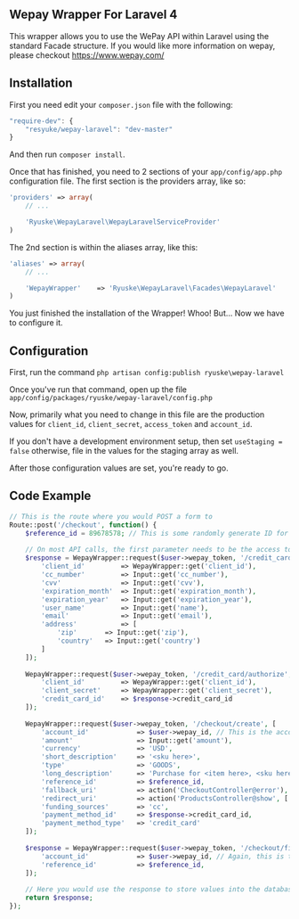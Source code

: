 ## Wepay Wrapper For Laravel 4
This wrapper allows you to use the WePay API within Laravel using the standard Facade structure. If you would like more information on wepay, please checkout https://www.wepay.com/

## Installation
First you need edit your `composer.json` file with the following:

```js
"require-dev": {
    "resyuke/wepay-laravel": "dev-master"
}
```

And then run `composer install`.

Once that has finished, you need to 2 sections of your `app/config/app.php` configuration file.
The first section is the providers array, like so:

```php
'providers' => array(
    // ...

    'Ryuske\WepayLaravel\WepayLaravelServiceProvider'
)
```

The 2nd section is within the aliases array, like this:
```php
'aliases' => array(
    // ...

    'WepayWrapper'    => 'Ryuske\WepayLaravel\Facades\WepayLaravel'
)
```

You just finished the installation of the Wrapper! Whoo! But... Now we have to configure it.

## Configuration
First, run the command `php artisan config:publish ryuske\wepay-laravel`

Once you've run that command, open up the file `app/config/packages/ryuske/wepay-laravel/config.php`

Now, primarily what you need to change in this file are the production values for `client_id`, `client_secret`, `access_token` and `account_id`.

If you don't have a development environment setup, then set `useStaging = false` otherwise, file in the values for the staging array as well.

After those configuration values are set, you're ready to go.

## Code Example
```php
// This is the route where you would POST a form to
Route::post('/checkout', function() {
    $reference_id = 89678578; // This is some randomly generate ID for your records
    
    // On most API calls, the first parameter needs to be the access token of the person relieving money, the 2nd is the endpoint as per the WePay API docs and lastly the parameters for the API call as per the docs. 
    $response = WepayWrapper::request($user->wepay_token, '/credit_card/create', [
        'client_id' 		=> WepayWrapper::get('client_id'),
        'cc_number' 		=> Input::get('cc_number'),
        'cvv' 				=> Input::get('cvv'),
        'expiration_month' 	=> Input::get('expiration_month'),
        'expiration_year' 	=> Input::get('expiration_year'),
        'user_name' 		=> Input::get('name'),
        'email' 			=> Input::get('email'),
        'address' 			=> [
            'zip' 		=> Input::get('zip'),
            'country' 	=> Input::get('country')
        ]
    ]);
    
    WepayWrapper::request($user->wepay_token, '/credit_card/authorize', [
        'client_id' 		=> WepayWrapper::get('client_id'),
        'client_secret'		=> WepayWrapper::get('client_secret'),
        'credit_card_id'	=> $response->credit_card_id
    ]);
            
    WepayWrapper::request($user->wepay_token, '/checkout/create', [
        'account_id' 			=> $user->wepay_id, // This is the account id for whoever is recieving money
        'amount' 				=> Input::get('amount'),
        'currency' 				=> 'USD',
        'short_description' 	=> '<sku here>',
        'type'					=> 'GOODS',
        'long_description'		=> 'Purchase for <item here>, <sku here>',
        'reference_id'			=> $reference_id,
        'fallback_uri' 			=> action('CheckoutController@error'),
        'redirect_uri' 			=> action('ProductsController@show', ['id' => '<sku number here>']),
        'funding_sources' 		=> 'cc',
        'payment_method_id' 	=> $response->credit_card_id,
        'payment_method_type' 	=> 'credit_card'
    ]);
    
    $response = WepayWrapper::request($user->wepay_token, '/checkout/find', [
        'account_id' 			=> $user->wepay_id, // Again, this is the account id for whoever recieved the money
        'reference_id'			=> $reference_id,
    ]);
    
    // Here you would use the response to store values into the database or however you want to keep track of money that has been processed.			
    return $response;
});
```